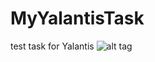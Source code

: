 # MyYalantisTask
test task for Yalantis
![alt tag](https://media.discordapp.net/attachments/127072941924941824/393147871190581259/Screen_Shot_2017-12-20_at_11.08.43_PM.png)

